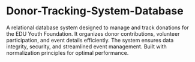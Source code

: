 # Donor-Tracking-System-Database
A relational database system designed to manage and track donations for the EDU Youth Foundation. It organizes donor contributions, volunteer participation, and event details efficiently. The system ensures data integrity, security, and streamlined event management. Built with normalization principles for optimal performance.
